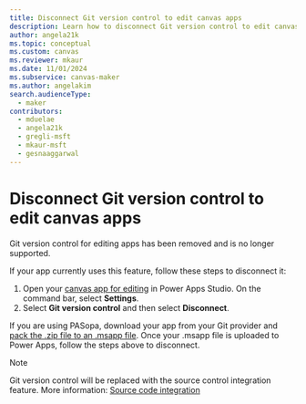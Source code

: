```yaml
---
title: Disconnect Git version control to edit canvas apps 
description: Learn how to disconnect Git version control to edit canvas app
author: angela21k
ms.topic: conceptual
ms.custom: canvas
ms.reviewer: mkaur
ms.date: 11/01/2024
ms.subservice: canvas-maker
ms.author: angelakim
search.audienceType:
  - maker
contributors:
  - mduelae
  - angela21k
  - gregli-msft
  - mkaur-msft
  - gesnaaggarwal
---
```


# Disconnect Git version control to edit canvas apps 

Git version control for editing apps has been removed and is no longer supported. 

If your app currently uses this feature, follow these steps to disconnect it:

1. Open your [canvas app for editing](edit-app.md) in Power Apps Studio. On the command bar, select **Settings**.
1. Select **Git version control** and then select **Disconnect**.

If you are using PASopa, download your app from your Git provider and [pack the .zip file to an .msapp file](https://github.com/microsoft/PowerApps-Tooling/tree/master/src/PASopa#power-platform-cli-usage). Once your .msapp file is uploaded to Power Apps, follow the steps above to disconnect.


 > [!NOTE]
 > Git version control will be replaced with the source control integration feature. More information: [Source code integration](/power-platform/release-plan/2024wave1/data-platform/source-code-integration)


